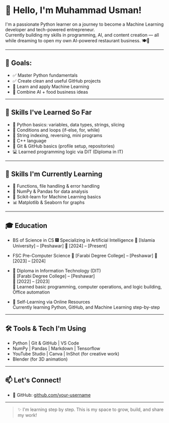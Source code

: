 # 👋 Hello, I'm Muhammad Usman!

I'm a passionate Python learner on a journey to become a Machine Learning developer and tech-powered entrepreneur.  
Currently building my skills in programming, AI, and content creation — all while dreaming to open my own AI-powered restaurant business. 🍽🤖

---

## 🎯 Goals:
- ✅ Master Python fundamentals
- ✅ Create clean and useful GitHub projects
- 🚀 Learn and apply Machine Learning
- 🍔 Combine AI + food business ideas

---

## 🧠 Skills I've Learned So Far
- 🐍 Python basics: variables, data types, strings, slicing
- 🔁 Conditions and loops (if-else, for, while)
- 📌 String indexing, reversing, mini programs
- 🚀 C++ language
- 🔧 Git & GitHub basics (profile setup, repositories)
- 💻 Learned programming logic via DIT (Diploma in IT)

---

## 🚀 Skills I'm Currently Learning
- 🧠 Functions, file handling & error handling
- 🧮 NumPy & Pandas for data analysis
- 🤖 Scikit-learn for Machine Learning basics
- 📊 Matplotlib & Seaborn for graphs

---

## 🎓 Education
-  BS of Science in CS
  🎆  Specializing in Artificial Intelligence
  📍 [Islamia University] – [Peshawar]
  📅 [2024] – [Present]

- FSC Pre-Computer Science
  📍 [Farabi Degree College] – [Peshawar]
  📅 [2023] – [2024]
  
- 🧾 Diploma in Information Technology (DIT)  
  📍 [Farabi Degree College] – [Peshawar]  
  📅 [2022] – [2023]  
  📘 Learned basic programming, computer operations, and logic building, Office automation
  
- 🎯 Self-Learning via Online Resources  
  Currently learning Python, GitHub, and Machine Learning step-by-step

---

## 🛠 Tools & Tech I'm Using
- Python | Git & GitHub | VS Code  
- NumPy | Pandas | Markdown | Tensorflow
- YouTube Studio | Canva | InShot (for creative work)
- Blender (for 3D animation)

---

## 📫 Let's Connect!
- 🐙 GitHub: [github.com/your-username](https://github.com/MuhammadUsman0005)

---

> ✨ I'm learning step by step. This is my space to grow, build, and share my work!
